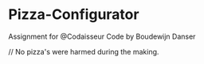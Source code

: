 # Pizza-Configurator

Assignment for @Codaisseur
Code by Boudewijn Danser

// No pizza's were harmed during the making.